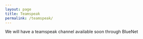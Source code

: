 ```yaml
---
layout: page
title: Teamspeak
permalink: /teamspeak/
---
```


We will have a teamspeak channel available soon through BlueNet